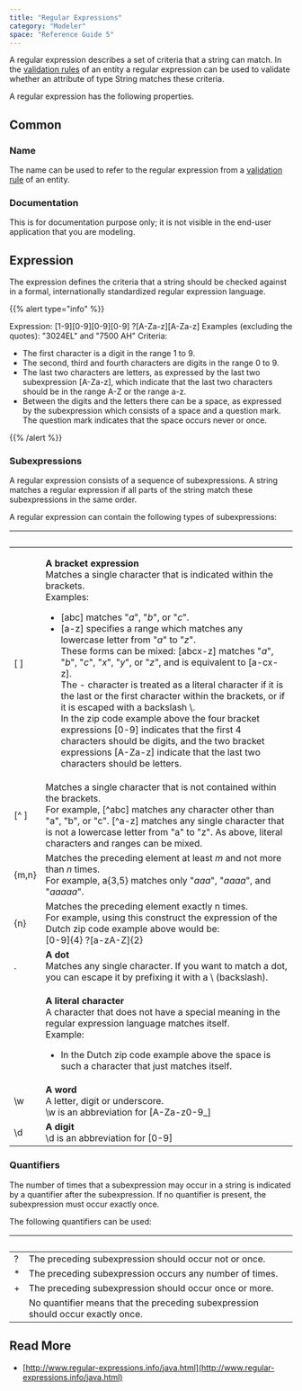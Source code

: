 ```yaml
---
title: "Regular Expressions"
category: "Modeler"
space: "Reference Guide 5"
---
```



A regular expression describes a set of criteria that a string can match. In the [validation rules](validation-rules) of an entity a regular expression can be used to validate whether an attribute of type String matches these criteria.

A regular expression has the following properties.

## Common

### Name

The name can be used to refer to the regular expression from a [validation rule](validation-rules) of an entity.

### Documentation

This is for documentation purpose only; it is not visible in the end-user application that you are modeling.

## Expression

The expression defines the criteria that a string should be checked against in a formal, internationally standardized regular expression language.

{{% alert type="info" %}}

Expression: [1-9][0-9][0-9][0-9] ?[A-Za-z][A-Za-z]
Examples (excluding the quotes): "3024EL" and "7500 AH"
Criteria:

*   The first character is a digit in the range 1 to 9.
*   The second, third and fourth characters are digits in the range 0 to 9.
*   The last two characters are letters, as expressed by the last two subexpression [A-Za-z], which indicate that the last two characters should be in the range A-Z or the range a-z.
*   Between the digits and the letters there can be a space, as expressed by the subexpression which consists of a space and a question mark. The question mark indicates that the space occurs never or once.

{{% /alert %}}

### Subexpressions

A regular expression consists of a sequence of subexpressions. A string matches a regular expression if all parts of the string match these subexpressions in the same order.

A regular expression can contain the following types of subexpressions:

<table><thead><tr><th class="confluenceTh">&nbsp;&nbsp;&nbsp; &nbsp; &nbsp; &nbsp;</th><th class="confluenceTh">&nbsp;</th></tr></thead><tbody><tr><td class="confluenceTd">[ ]</td><td class="confluenceTd"><p><strong>A bracket expression</strong><br class="atl-forced-newline">Matches a single character that is indicated within the brackets.<br class="atl-forced-newline">Examples:</p><ul><li>[abc] matches "<em>a</em>", "<em>b</em>", or "<em>c</em>".</li><li>[a-z] specifies a range which matches any lowercase letter from "<em>a</em>" to "<em>z</em>".<br class="atl-forced-newline">These forms can be mixed: [abcx-z] matches "<em>a</em>", "<em>b</em>", "<em>c</em>", "<em>x</em>", "<em>y</em>", or "<em>z</em>", and is equivalent to [a-cx-z].&nbsp;<br class="atl-forced-newline">The - character is treated as a literal character if it is the last or the first character within the brackets, or if it is escaped with a backslash \.<br class="atl-forced-newline">In the zip code example above the four bracket expressions [0-9] indicates that the first 4 characters should be digits, and the two bracket expressions [A-Za-z] indicate that the last two characters should be letters.</li></ul></td></tr><tr><td class="confluenceTd">[^ ]</td><td class="confluenceTd">Matches a single character that is not contained within the brackets.<br class="atl-forced-newline">For example, [^abc] matches any character other than "a", "b", or "c". [^a-z] matches any single character that is not a lowercase letter from "a" to "z". As above, literal characters and ranges can be mixed.</td></tr><tr><td class="confluenceTd">{m,n}</td><td class="confluenceTd">Matches the preceding element at least&nbsp;<em>m</em>&nbsp;and not more than&nbsp;<em>n</em>&nbsp;times.<br class="atl-forced-newline">For example,&nbsp;a{3,5}&nbsp;matches only "<em>aaa</em>", "<em>aaaa</em>", and "<em>aaaaa</em>".</td></tr><tr><td class="confluenceTd">{n}</td><td class="confluenceTd">Matches the preceding element exactly n times.<br class="atl-forced-newline">For example, using this construct the expression of the Dutch zip code example above would be:<br class="atl-forced-newline">[0-9]{4} ?[a-zA-Z]{2}</td></tr><tr><td class="confluenceTd">.</td><td class="confluenceTd"><strong>A dot</strong><br class="atl-forced-newline">Matches any single character. If you want to match a dot, you can escape it by prefixing it with a \ (backslash).</td></tr><tr><td class="confluenceTd">&nbsp;</td><td class="confluenceTd"><p><strong>A literal character</strong><br class="atl-forced-newline">A character that does not have a special meaning in the regular expression language matches itself.<br class="atl-forced-newline">Example:</p><ul><li>In the Dutch zip code example above the space is such a character that just matches itself.</li></ul></td></tr><tr><td class="confluenceTd">\w</td><td class="confluenceTd"><strong>A word</strong><br class="atl-forced-newline">A letter, digit or underscore.<br class="atl-forced-newline">\w is an abbreviation for [A-Za-z0-9_]</td></tr><tr><td class="confluenceTd">\d</td><td class="confluenceTd"><strong>A digit</strong><br class="atl-forced-newline">\d is an abbreviation for [0-9]</td></tr></tbody></table>

### Quantifiers

The number of times that a subexpression may occur in a string is indicated by a quantifier after the subexpression. If no quantifier is present, the subexpression must occur exactly once.

The following quantifiers can be used:

<table><thead><tr><th class="confluenceTh">&nbsp;</th><th class="confluenceTh">&nbsp;</th></tr></thead><tbody><tr><td class="confluenceTd">?</td><td class="confluenceTd">The preceding subexpression should occur not or once.</td></tr><tr><td class="confluenceTd">*</td><td class="confluenceTd">The preceding subexpression occurs any number of times.</td></tr><tr><td class="confluenceTd">+</td><td class="confluenceTd">The preceding subexpression should occur once or more.</td></tr><tr><td class="confluenceTd">&nbsp;</td><td class="confluenceTd">No quantifier means that the preceding subexpression should occur exactly once.</td></tr></tbody></table>

## **Read More**

*   [http://www.regular-expressions.info/java.html](http://www.regular-expressions.info/java.html)
